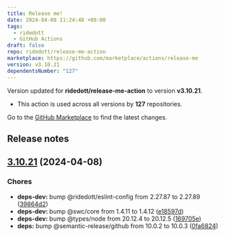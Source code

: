 ```yaml
---
title: Release me!
date: 2024-04-08 11:24:48 +00:00
tags:
  - ridedott
  - GitHub Actions
draft: false
repo: ridedott/release-me-action
marketplace: https://github.com/marketplace/actions/release-me
version: v3.10.21
dependentsNumber: "127"
---
```



Version updated for **ridedott/release-me-action** to version **v3.10.21**.
- This action is used across all versions by **127** repositories.

Go to the [GitHub Marketplace](https://github.com/marketplace/actions/release-me) to find the latest changes.

## Release notes

## [3.10.21](https://github.com/ridedott/release-me-action/compare/v3.10.20...v3.10.21) (2024-04-08)


### Chores

* **deps-dev:** bump @ridedott/eslint-config from 2.27.87 to 2.27.89 ([39864d2](https://github.com/ridedott/release-me-action/commit/39864d29c1f3ffb56d339043abc331ad55eae6db))
* **deps-dev:** bump @swc/core from 1.4.11 to 1.4.12 ([e18597d](https://github.com/ridedott/release-me-action/commit/e18597d0996e5982ff671e402929c92a71eba7e8))
* **deps-dev:** bump @types/node from 20.12.4 to 20.12.5 ([169705e](https://github.com/ridedott/release-me-action/commit/169705ef55325cef8e9e57d91eed6c8b0b7a663e))
* **deps:** bump @semantic-release/github from 10.0.2 to 10.0.3 ([0fa6824](https://github.com/ridedott/release-me-action/commit/0fa682452acb0b4f83d21cfd81cb30fa4afc9c41))




